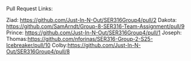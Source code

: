 Pull Request Links:

Ziad: https://github.com/Just-In-N-Out/SER316Group4/pull/2
Dakota: https://github.com/SamArndt/Group-8-SER316-Team-Assignment/pull/9
Prince: https://github.com/Just-In-N-Out/SER316Group4/pull/1
Joseph:
Thomas:https://github.com/nforinas/SER316-Group-2-S25-Icebreaker/pull/10
Colby:https://github.com/Just-In-N-Out/SER316Group4/pull/8
